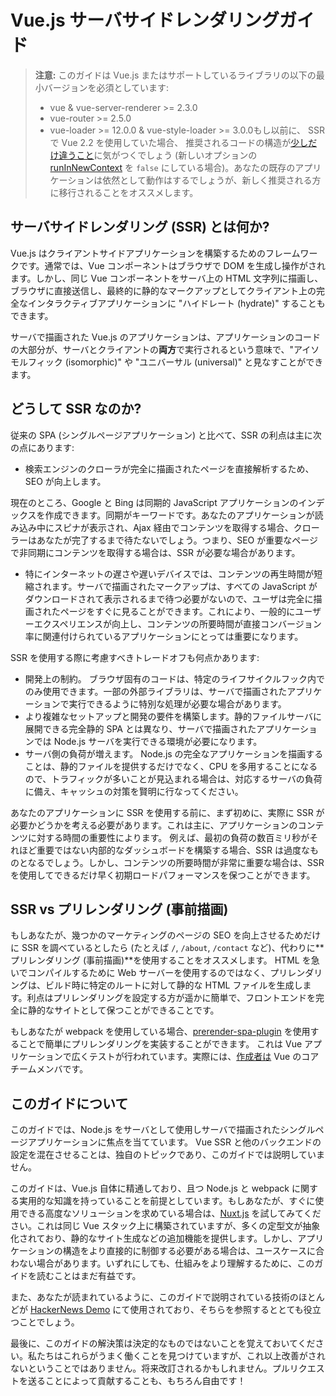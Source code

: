 # Vue.js サーバサイドレンダリングガイド

> **注意:** このガイドは Vue.js またはサポートしているライブラリの以下の最小バージョンを必須としています:
> - vue & vue-server-renderer >= 2.3.0
> - vue-router >= 2.5.0
> - vue-loader >= 12.0.0 & vue-style-loader >= 3.0.0もし以前に、 SSR で Vue 2.2 を使用していた場合、 推奨されるコードの構造が[少しだけ違うこと](./structure.md)に気がつくでしょう (新しいオプションの [runInNewContext](./api.md#runinnewcontext) を `false` にしている場合)。あなたの既存のアプリケーションは依然として動作はするでしょうが、新しく推奨される方に移行されることをオススメします。

## サーバサイドレンダリング (SSR) とは何か?

Vue.js はクライアントサイドアプリケーションを構築するためのフレームワークです。通常では、Vue コンポーネントはブラウザで DOM を生成し操作がされます。しかし、同じ Vue コンポーネントをサーバ上の HTML 文字列に描画し、ブラウザに直接送信し、最終的に静的なマークアップとしてクライアント上の完全なインタラクティブアプリケーションに "ハイドレート (hydrate)" することもできます。

サーバで描画された Vue.js のアプリケーションは、アプリケーションのコードの大部分が、サーバとクライアントの**両方**で実行されるという意味で、"アイソモルフィック (isomorphic)" や "ユニバーサル (universal)" と見なすことができます。

## どうして SSR なのか?

従来の SPA (シングルページアプリケーション) と比べて、SSR の利点は主に次の点にあります:

- 検索エンジンのクローラが完全に描画されたページを直接解析するため、SEO が向上します。

現在のところ、Google と Bing は同期的 JavaScript アプリケーションのインデックスを作成できます。同期がキーワードです。あなたのアプリケーションが読み込み中にスピナが表示され、Ajax 経由でコンテンツを取得する場合、クローラーはあなたが完了するまで待たないでしょう。つまり、SEO が重要なページで非同期にコンテンツを取得する場合は、SSR が必要な場合があります。

- 特にインターネットの遅さや遅いデバイスでは、コンテンツの再生時間が短縮されます。サーバで描画されたマークアップは、すべての JavaScript がダウンロードされて表示されるまで待つ必要がないので、ユーザは完全に描画されたページをすぐに見ることができます。これにより、一般的にユーザーエクスペリエンスが向上し、コンテンツの所要時間が直接コンバージョン率に関連付けられているアプリケーションにとっては重要になります。

SSR を使用する際に考慮すべきトレードオフも何点かあります:

- 開発上の制約。 ブラウザ固有のコードは、特定のライフサイクルフック内でのみ使用できます。一部の外部ライブラリは、サーバで描画されたアプリケーションで実行できるように特別な処理が必要な場合があります。
- より複雑なセットアップと開発の要件を構築します。静的ファイルサーバに展開できる完全静的 SPA とは異なり、サーバで描画されたアプリケーションでは Node.js サーバを実行できる環境が必要になります。
- サーバ側の負荷が増えます。 Node.js の完全なアプリケーションを描画することは、静的ファイルを提供するだけでなく、CPU を多用することになるので、トラフィックが多いことが見込まれる場合は、対応するサーバの負荷に備え、キャッシュの対策を賢明に行なってください。

あなたのアプリケーションに SSR を使用する前に、まず初めに、実際に SSR が必要かどうかを考える必要があります。これは主に、アプリケーションのコンテンツに対する時間の重要性によります。 例えば、最初の負荷の数百ミリ秒がそれほど重要ではない内部的なダッシュボードを構築する場合、SSR は過度なものとなるでしょう。しかし、コンテンツの所要時間が非常に重要な場合は、SSR を使用してできるだけ早く初期ロードパフォーマンスを保つことができます。

## SSR vs プリレンダリング (事前描画)

もしあなたが、幾つかのマーケティングのページの SEO を向上させるためだけに SSR を調べているとしたら (たとえば `/`, `/about`, `/contact` など)、代わりに**プリレンダリング (事前描画)**を使用することをオススメします。 HTML を急いでコンパイルするために Web サーバーを使用するのではなく、プリレンダリングは、ビルド時に特定のルートに対して静的な HTML ファイルを生成します。利点はプリレンダリングを設定する方が遥かに簡単で、フロントエンドを完全に静的なサイトとして保つことができることです。

もしあなたが webpack を使用している場合、[prerender-spa-plugin](https://github.com/chrisvfritz/prerender-spa-plugin) を使用することで簡単にプリレンダリングを実装することができます。 これは Vue アプリケーションで広くテストが行われています。実際には、[作成者は](https://github.com/chrisvfritz)  Vue のコアチームメンバです。

## このガイドについて

このガイドでは、Node.js をサーバとして使用しサーバで描画されたシングルページアプリケーションに焦点を当てています。 Vue SSR と他のバックエンドの設定を混在させることは、独自のトピックであり、このガイドでは説明していません。

このガイドは、Vue.js 自体に精通しており、且つ Node.js と webpack に関する実用的な知識を持っていることを前提としています。もしあなたが、すぐに使用できる高度なソリューションを求めている場合は、[Nuxt.js](http://nuxtjs.org/) を試してみてください。これは同じ Vue スタック上に構築されていますが、多くの定型文が抽象化されており、静的なサイト生成などの追加機能を提供します。しかし、アプリケーションの構造をより直接的に制御する必要がある場合は、ユースケースに合わない場合があります。いずれにしても、仕組みをより理解するために、このガイドを読むことはまだ有益です。

また、あなたが読まれているように、このガイドで説明されている技術のほとんどが [HackerNews Demo](https://github.com/vuejs/vue-hackernews-2.0/) にて使用されており、そちらを参照するととても役立つことでしょう。

最後に、このガイドの解決策は決定的なものではないことを覚えておいてください。私たちはこれらがうまく働くことを見つけていますが、これ以上改善がされないということではありません。将来改訂されるかもしれません。プルリクエストを送ることによって貢献することも、もちろん自由です！
